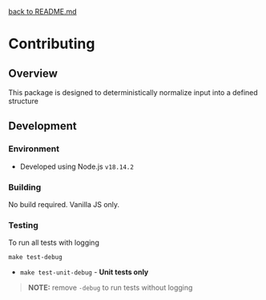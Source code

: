 [back to README.md](README.md)

# Contributing

## Overview
This package is designed to deterministically normalize input into a defined structure


## Development

### Environment

- Developed using Node.js `v18.14.2`

### Building
No build required.  Vanilla JS only.

### Testing

To run all tests with logging
```
make test-debug
```

- `make test-unit-debug` - **Unit tests only**

> **NOTE:** remove `-debug` to run tests without logging

